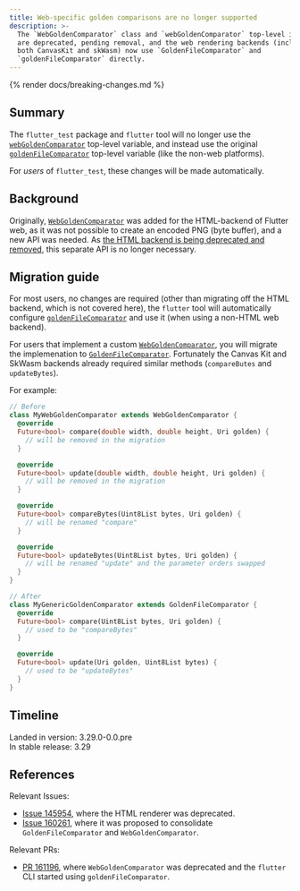 ```yaml
---
title: Web-specific golden comparisons are no longer supported
description: >-
  The `WebGoldenComparator` class and `webGoldenComparator` top-level instance
  are deprecated, pending removal, and the web rendering backends (including
  both CanvasKit and skWasm) now use `GoldenFileComparator` and
  `goldenFileComparator` directly.
---
```


{% render docs/breaking-changes.md %}

## Summary

The `flutter_test` package and `flutter` tool will no longer use the
[`webGoldenComparator`][] top-level variable, and instead use the original
[`goldenFileComparator`][] top-level variable (like the non-web platforms).

For _users_ of `flutter_test`, these changes will be made automatically.

## Background

Originally, [`WebGoldenComparator`][class-WebGoldenComparator] was added for
the HTML-backend of Flutter web, as it was not possible to create an encoded
PNG (byte buffer), and a new API was needed. As [the HTML backend is being
deprecated and removed][Issue 145954], this separate API is no longer necessary.

## Migration guide

For most users, no changes are required (other than migrating off the HTML
backend, which is not covered here), the `flutter` tool will automatically
configure [`goldenFileComparator`][] and use it (when using a non-HTML web
backend).

For users that implement a custom [`WebGoldenComparator`][], you will
migrate the implemenation to [`GoldenFileComparator`][]. Fortunately the
Canvas Kit and SkWasm backends already required similar methods (`compareButes`
and `updateBytes`).

For example:

```dart
// Before
class MyWebGoldenComparator extends WebGoldenComparator {
  @override
  Future<bool> compare(double width, double height, Uri golden) {
    // will be removed in the migration
  }

  @override
  Future<bool> update(double width, double height, Uri golden) {
    // will be removed in the migration
  }

  @override
  Future<bool> compareBytes(Uint8List bytes, Uri golden) {
    // will be renamed "compare"
  }

  @override
  Future<bool> updateBytes(Uint8List bytes, Uri golden) {
    // will be renamed "update" and the parameter orders swapped
  }
}

// After
class MyGenericGoldenComparator extends GoldenFileComparator {
  @override
  Future<bool> compare(Uint8List bytes, Uri golden) {
    // used to be "compareBytes"
  }

  @override
  Future<bool> update(Uri golden, Uint8List bytes) {
    // used to be "updateBytes"
  }
}
```

## Timeline

Landed in version: 3.29.0-0.0.pre<br>
In stable release: 3.29

## References

Relevant Issues:

- [Issue 145954][], where the HTML renderer was deprecated.
- [Issue 160261][], where it was proposed to consolidate `GoldenFileComparator` and `WebGoldenComparator`.

Relevant PRs:

- [PR 161196][], where `WebGoldenComparator` was deprecated and the `flutter` CLI started using `goldenFileComparator`.

[Issue 145954]: {{site.github}}/flutter/flutter/issues/145954
[Issue 160261]: {{site.github}}/flutter/flutter/issues/160261
[PR 161196]: https://github.com/flutter/flutter/pull/161196
[class-WebGoldenComparator]: {{site.api}}/flutter/flutter_test/WebGoldenComparator-class.html
[`webGoldenComparator`]: {{site.api}}/flutter/flutter_test/webGoldenComparator.html
[`goldenFileComparator`]: {{site.api}}/flutter/flutter_test/goldenFileComparator.html

